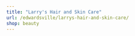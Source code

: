 ```yaml
---
title: "Larry's Hair and Skin Care"
url: /edwardsville/larrys-hair-and-skin-care/
shop: beauty
---
```

